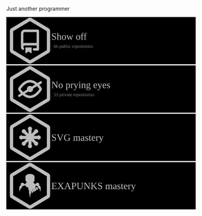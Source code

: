 Just another programmer

<img src="svgs/achievements/public_repositories.svg">
<img src="svgs/achievements/private_repositories.svg">
<img src="svgs/achievements/mastery_svg.svg">
<img src="svgs/achievements/mastery_exapunks.svg">

